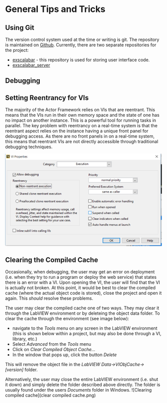 # General Tips and Tricks
## Using Git
The version control system used at the time or writing is git.  The repository is maintained on [Github](http://github.com).  Currently, there are two separate repositories for the project:

* [exscalabar](http://github.com/lo-co/exscalabar) - this repository is used for storing user interface code.
* [exscalabar_server](http://github.com/lo-co/exscalabar)


## Debugging
## Setting Reentrancy for VIs
The majority of the Actor Framework relies on VIs that are reentrant.  This means that the VIs run in their own memory space and the state of one has no impact on another instance.  This is a powerful tool for running tasks in parallel.  The key problem with reentrancy on a real-time system is that the reentrant aspect relies on the instance having a unique front panel for debugging access.  As there are no front panels in on a real-time system, this means that reentrant VIs are not directly accessible through traditional debugging techniques.

![Setting the reentrancy](reentrancy.png)
## Clearing the Compiled Cache
Occasionally, when debugging, the user may get an error on deployment (i.e. when they try to run a program or deploy the web service) that states there is an error with a VI.  Upon opening the VI, the user will find that the VI is actually not broken.  At this point, it would be best to clear the compiled cache (where the actual object code is stored), close the project and open it again.  This *should* resolve these problems.

The user may clear the compiled cache one of two ways.  They may clear it through the LabVIEW environment or by deleteing the object data folder.  To clear the cache through the environment (see image below):

* navigate to the *Tools* menu on any screen in the LabVIEW environment (this is shown below within a project, but may also be done through a VI, library, etc.)
* Select *Advanced* from the *Tools* menu
* Click on *Clear Compiled Object Cache...*
* In the window that pops up, click the button *Delete*

This will remove the object file in the *LabVIEW Data->VIObjCache->[version]* folder.

Alternatively, the user may close the entire LabVIEW environment (i.e. shut it down) and simply delete the folder described above directly.  The folder is usually found under the users *Documents* folder in Windows.
![Clearing compiled cache](clear compiled cache.png)
